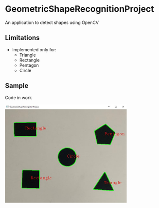 # GeometricShapeRecognitionProject

An application to detect shapes using OpenCV 

## Limitations

 - Implemented only for:
   - Triangle
   - Rectangle
   - Pentagon
   - Circle
 
## Sample

Code in work

<img src="assets/Sample.jpeg" width="400px">
